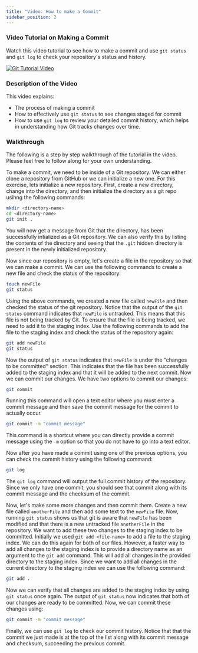 ```yaml
---
title: "Video: How to make a Commit"
sidebar_position: 2
---
```

### Video Tutorial on Making a Commit

Watch this video tutorial to see how to make a commit and use `git status` and `git log` to check your repository's status and history.

[![Git Tutorial Video](http://img.youtube.com/vi/fP7-ryuCvgc/0.jpg)](https://youtu.be/fP7-ryuCvgc)

### Description of the Video

This video explains:
- The process of making a commit
- How to effectively use `git status` to see changes staged for commit
- How to use `git log` to review your detailed commit history, which helps in understanding how Git tracks changes over time.

### Walkthrough
The following is a step by step walkthrough of the tutorial in the video. Please feel free to follow along for your own understanding.

To make a commit, we need to be inside of a Git repository. We can either clone a repository from GitHub or we can initialize a new one. For this exercise, lets initialize a new repository. First, create a new directory, change into the directory, and then initialize the directory as a git repo usihng the following commands:
```bash
mkdir <directory-name>
cd <directory-name>
git init .
```
You will now get a message from Git that the directory, has been successfully intialized as a Git repository. We can also verify this by listing the contents of the directory and seeing that the `.git` hidden directory is present in the newly initialized repository. 

Now since our repository is empty, let's create a file in the repository so that we can make a commit. We can use the following commands to create a new file and check the status of the repository:
```bash
touch newFile
git status
```
Using the above commands, we created a new file called `newFile` and then checked the status of the git repository. Notice that the output of the `git status` command indicates that `newFile` is untracked. This means that this file is not being tracked by Git. To ensure that the file is being tracked, we need to add it to the staging index. Use the following commands to add the file to the staging index and check the status of the repository again:
```bash
git add newFile
git status
```
Now the output of `git status` indicates that `newFile` is under the "changes to be committed" section. This indicates that the file has been successfully added to the staging index and that it will be added to the next commit. Now we can commit our changes. We have two options to commit our changes:
```bash
git commit
```
Running this command will open a text editor where you must enter a commit message and then save the commit message for the commit to actually occur. 
 ```bash
git commit -m "commit message"
```
This command is a shortcut where you can directly provide a commit message using the `-m` option so that you do not have to go into a text editor. 

Now after you have made a commit using one of the previous options, you can check the commit history using the following command:
```bash
git log
```
The `git log` command will output the full commit history of the repository. Since we only have one commit, you should see that commit along with its commit message and the checksum of the commit. 

Now, let's make some more changes and then commit them. Create a new file called `anotherFile` and then add some text to the `newFile` file. Now, running `git status` shows us that git is aware that `newFile` has been modified and that there is a new untracked file `anotherFile` in the repository. We want to add these two changes to the staging index to be committed. 
Initially we used `git add <file-name>` to add a file to the staging index. We can do this again for both of our files. However, a faster way to add all changes to the staging index is to provide a directory name as an argument to the `git add` command. This will add all changes in the provided directory to the staging index. Since we want to add all changes in the current directory to the staging index we can use the following command:
```bash
git add .
```
Now we can verify that all changes are added to the staging index by using `git status` once again. The output of `git status` now indicates that both of our changes are ready to be committed. Now, we can commit these changes using: 
```bash
git commit -m "commit message"
```
Finally, we can use `git log` to check our commit history. Notice that that the commit we just made is at the top of the list along with its commit message and checksum, succeeding the previous commit. 
